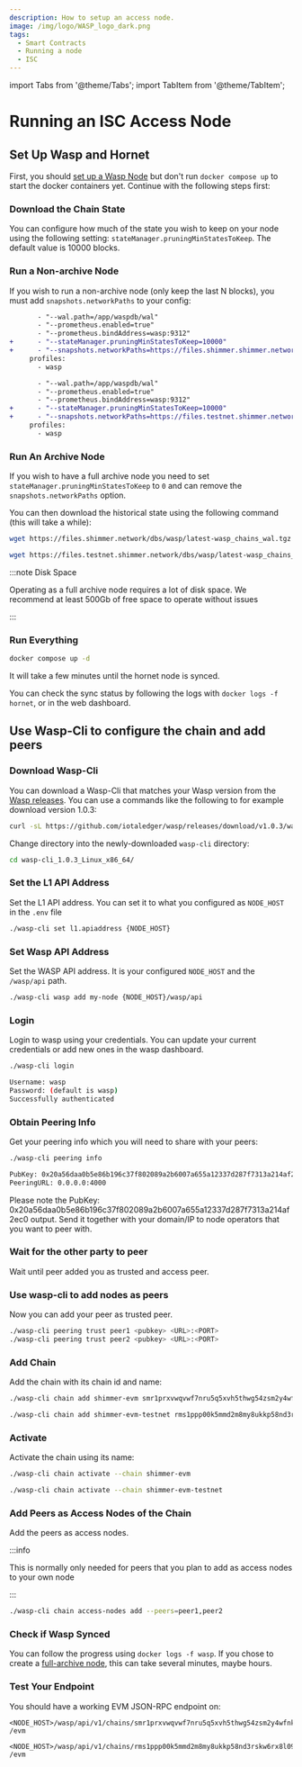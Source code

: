 ```yaml
---
description: How to setup an access node.
image: /img/logo/WASP_logo_dark.png
tags:
  - Smart Contracts
  - Running a node
  - ISC
---
```


import Tabs from '@theme/Tabs';
import TabItem from '@theme/TabItem';

# Running an ISC Access Node

## Set Up Wasp and Hornet

First, you should [set up a  Wasp Node](./running-a-node.md) but don't run `docker compose up` to start the docker containers yet. Continue with the following steps first:

### Download the Chain State

You can configure how much of the state you wish to keep on your node using the following setting: `stateManager.pruningMinStatesToKeep`. The default value is 10000 blocks.

### Run a Non-archive Node

If you wish to run a non-archive node (only keep the last N blocks), you must add `snapshots.networkPaths` to your config:

<Tabs groupId="network" queryString>
<TabItem value="shimmer" label="ShimmerEVM">

```diff docker-compose.yml
       - "--wal.path=/app/waspdb/wal"
       - "--prometheus.enabled=true"
       - "--prometheus.bindAddress=wasp:9312"
+      - "--stateManager.pruningMinStatesToKeep=10000"
+      - "--snapshots.networkPaths=https://files.shimmer.shimmer.network/wasp_snapshots"
     profiles:
       - wasp
```

</TabItem>
<TabItem value="shimmer_testnet" label="ShimmerEVM Testnet">

```diff docker-compose.yml
       - "--wal.path=/app/waspdb/wal"
       - "--prometheus.enabled=true"
       - "--prometheus.bindAddress=wasp:9312"
+      - "--stateManager.pruningMinStatesToKeep=10000"
+      - "--snapshots.networkPaths=https://files.testnet.shimmer.network/wasp_snapshots"
     profiles:
       - wasp
```

</TabItem>
</Tabs>

### Run An Archive Node

If you wish to have a full archive node you need to set `stateManager.pruningMinStatesToKeep` to `0` and can remove the `snapshots.networkPaths` option. 

You can then download the historical state using the following command (this will take a while):


<Tabs groupId="network" queryString>
<TabItem value="shimmer" label="ShimmerEVM">

```sh
wget https://files.shimmer.network/dbs/wasp/latest-wasp_chains_wal.tgz -O - | tar xzv -C data/wasp
```

</TabItem>
<TabItem value="shimmer_testnet" label="ShimmerEVM Testnet">

```sh
wget https://files.testnet.shimmer.network/dbs/wasp/latest-wasp_chains_wal.tgz -O - | tar xzv -C data/wasp
```

</TabItem>
</Tabs>

:::note Disk Space

Operating as a full archive node requires a lot of disk space. We recommend at least 500Gb of free space to operate without issues

:::

### Run Everything

```sh
docker compose up -d
```

It will take a few minutes until the hornet node is synced.

You can check the sync status by following the logs with `docker logs -f hornet`, or in the web dashboard.

## Use Wasp-Cli to configure the chain and add peers
### Download Wasp-Cli

You can download a Wasp-Cli that matches your Wasp version from the [Wasp releases](https://github.com/iotaledger/wasp/releases).
You can use a commands like the following to for example download version 1.0.3:

```sh
curl -sL https://github.com/iotaledger/wasp/releases/download/v1.0.3/wasp-cli_1.0.3_Linux_x86_64.tar.gz | tar xzv
```

Change directory into the newly-downloaded `wasp-cli` directory:

```sh
cd wasp-cli_1.0.3_Linux_x86_64/
```

### Set the L1 API Address

Set the L1 API address. You can set it to what you configured as `NODE_HOST` in the `.env` file

```sh
./wasp-cli set l1.apiaddress {NODE_HOST}
```

### Set Wasp API Address

Set the WASP API address. It is your configured `NODE_HOST` and the `/wasp/api` path.

```sh
./wasp-cli wasp add my-node {NODE_HOST}/wasp/api
```

### Login

Login to wasp using your credentials. You can update your current credentials or add new ones in the wasp dashboard.

```sh
./wasp-cli login
```
```sh title=Output
Username: wasp
Password: (default is wasp)
Successfully authenticated
```

### Obtain Peering Info

Get your peering info which you will need to share with your peers:

```sh
./wasp-cli peering info
```
```sh title=Output
PubKey: 0x20a56daa0b5e86b196c37f802089a2b6007a655a12337d287f7313a214af2ec0
PeeringURL: 0.0.0.0:4000
```

Please note the PubKey: 0x20a56daa0b5e86b196c37f802089a2b6007a655a12337d287f7313a214af2ec0 output.
Send it together with your domain/IP to node operators that you want to peer with.

### Wait for the other party to peer

Wait until peer added you as trusted and access peer.

### Use wasp-cli to add nodes as peers

Now you can add your peer as trusted peer.

```sh
./wasp-cli peering trust peer1 <pubkey> <URL>:<PORT>
./wasp-cli peering trust peer2 <pubkey> <URL>:<PORT>
```

### Add Chain

Add the chain with its chain id and name:

<Tabs groupId="network" queryString>
<TabItem value="shimmer" label="ShimmerEVM">

```sh
./wasp-cli chain add shimmer-evm smr1prxvwqvwf7nru5q5xvh5thwg54zsm2y4wfnk6yk56hj3exxkg92mx20wl3s
```

</TabItem>
<TabItem value="shimmer_testnet" label="ShimmerEVM Testnet">

```sh
./wasp-cli chain add shimmer-evm-testnet rms1ppp00k5mmd2m8my8ukkp58nd3rskw6rx8l09aj35984k74uuc5u2cywn3ex
```

</TabItem>
</Tabs>

### Activate

Activate the chain using its name:


<Tabs groupId="network" queryString>
<TabItem value="shimmer" label="ShimmerEVM">

```sh
./wasp-cli chain activate --chain shimmer-evm
```

</TabItem>
<TabItem value="shimmer_testnet" label="ShimmerEVM Testnet">

```sh
./wasp-cli chain activate --chain shimmer-evm-testnet
```

</TabItem>
</Tabs>

### Add Peers as Access Nodes of the Chain

Add the peers as access nodes.

:::info

This is normally only needed for peers that you plan to add as access nodes to your own node

:::

```sh
./wasp-cli chain access-nodes add --peers=peer1,peer2
```

### Check if Wasp Synced

You can follow the progress using `docker logs -f wasp`. If you chose to create a [full-archive node](#run-and-archive-node), this can take several minutes, maybe hours.

### Test Your Endpoint

You should have a working EVM JSON-RPC endpoint on:

<Tabs groupId="network" queryString>
<TabItem value="shimmer" label="ShimmerEVM">

```
<NODE_HOST>/wasp/api/v1/chains/smr1prxvwqvwf7nru5q5xvh5thwg54zsm2y4wfnk6yk56hj3exxkg92mx20wl3s
/evm
```

</TabItem>
<TabItem value="shimmer_testnet" label="ShimmerEVM Testnet">

```
<NODE_HOST>/wasp/api/v1/chains/rms1ppp00k5mmd2m8my8ukkp58nd3rskw6rx8l09aj35984k74uuc5u2cywn3ex
/evm
```

</TabItem>
</Tabs>